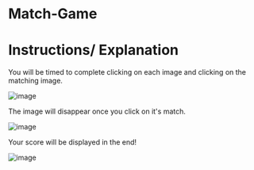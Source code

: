 # Match-Game

# Instructions/ Explanation

You will be timed to complete clicking on each image and clicking on the matching image. 

![image](https://user-images.githubusercontent.com/79115388/130551338-232d4aa2-95b9-4391-a505-5222678cb8b7.png)

The image will disappear once you click on it's match.

![image](https://user-images.githubusercontent.com/79115388/130551367-5ab1ad98-867a-46c4-89ce-af9e3792afed.png)

Your score will be displayed in the end!

![image](https://user-images.githubusercontent.com/79115388/130551388-2d008980-2103-46b3-a363-3fffe7e65e84.png)

